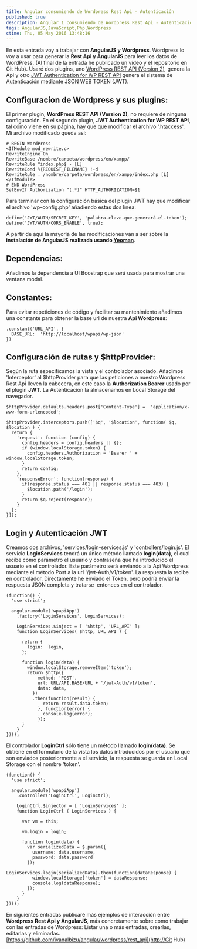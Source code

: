 ```yaml
---
title: Angular consumiendo de Wordpress Rest Api - Autenticación
published: true
description: Angular 1 consumiendo de Wordpress Rest Api - Autenticación
tags: AngularJS,JavaScript,Php,Wordpress
ctime: Thu, 05 May 2016 13:48:16
---
```


En esta entrada voy a trabajar con **AngularJS y Wordpress**. Wordpress lo voy a usar para generar la **Rest Api y AngularJS** para leer los datos de WordPress. (Al final de la entrada he publicado un vídeo y el repositorio en Git Hub). Usaré dos plugins, uno [WordPress REST API (Version 2)](https://es.wordpress.org/plugins/rest-api/)  genera la Api y otro [JWT Authentication for WP REST API](https://es.wordpress.org/plugins/jwt-authentication-for-wp-rest-api/) genera el sistema de Autenticación mediante JSON WEB TOKEN (JWT).

## Configuracíon de Wordpress y sus plugins:

El primer plugin, **WordPress REST API (Version 2)**, no requiere de ninguna configuración. En el segundo plugin, **JWT Authentication for WP REST API**, tal cómo viene en su página, hay que que modificar el archivo '.htaccess'. Mi archivo modificado queda así:

```
# BEGIN WordPress
<IfModule mod_rewrite.c>
RewriteEngine On
RewriteBase /nombre/carpeta/wordpress/en/xampp/
RewriteRule ^index.php$ - [L]
RewriteCond %{REQUEST_FILENAME} !-d
RewriteRule . /nombre/carpeta/wordpress/en/xampp/index.php [L]
</IfModule>
# END WordPress
SetEnvIf Authorization "(.*)" HTTP_AUTHORIZATION=$1
```

Para terminar con la configuración básica del plugin JWT hay que modificar el archivo 'wp-config.php' añadiendo estas dos línea:

```
define('JWT/AUTH/SECRET_KEY', 'palabra-clave-que-generará-el-token');
define('JWT/AUTH/CORS_ENABLE', true);
```

A partir de aquí la mayoría de las modificaciones van a ser sobre la **instalación de AngularJS realizada usando [Yeoman](http://ivanalbizu.eu/demo-angularjs-shop-01-generando-proyecto-con-yeoman/)**.

## Dependencias:

Añadimos la dependencia a UI Boostrap que será usada para mostrar una ventana modal.

## Constantes:

Para evitar repeticiones de código y facilitar su mantenimiento añadimos una constante para obtener la base url de nuestra **Api Wordpress**:

```
.constant('URL_API', {
  BASE_URL:  'http://localhost/wpapi/wp-json'
})
```

## Configuración de rutas y $httpProvider:

Según la ruta especificamos la vista y el controlador asociado. Añadimos 'Interceptor' al $httpProvider para que las peticiones a nuestro Wordpress Rest Api lleven la cabecera, en este caso la **Authorization Bearer** usado por el plugin **JWT**. La Autenticación la almacenamos en Local Storage del navegador.

```
$httpProvider.defaults.headers.post['Content-Type'] =  'application/x-www-form-urlencoded';

$httpProvider.interceptors.push(['$q', '$location', function( $q, $location ) {
  return {
    'request': function (config) {
      config.headers = config.headers || {};
      if (window.localStorage.token) {
        config.headers.Authorization = 'Bearer ' + window.localStorage.token;
      }
      return config;
    },
    'responseError': function(response) {
      if(response.status === 401 || response.status === 403) {
        $location.path('/login');
      }
      return $q.reject(response);
    }
  };
}]);
```

## Login y Autenticación JWT

Creamos dos archivos, 'services/login-services.js' y 'controllers/login.js'. El servicio **LoginServices** tendrá un único método llamado **login(data)**, el cual recibe como parámetro el usuario y contraseña que ha introducido el usuario en el controlador. Este parámetro será enviando a la Api Wordpress mediante el método Post a la url '/jwt-Auth/v1/token'. La respuesta la recibe en controlador. Directamente he enviado el Token, pero podría enviar la respuesta JSON completa y tratarse  entonces en el controlador.

```
(function() {
  'use strict';

  angular.module('wpapiApp')
    .factory('LoginServices', LoginServices);

    LoginServices.$inject = [ '$http', 'URL_API' ];
    function LoginServices( $http, URL_API ) {

      return {
        login:  login,
      };

      function login(data) {
        window.localStorage.removeItem('token');
        return $http({
            method: 'POST',
            url: URL/API.BASE/URL + '/jwt-Auth/v1/token',
            data: data,
          })
          .then(function(result) {
              return result.data.token;
            }, function(error) {
              console.log(error);
            });
      }
    }
})();
```

El controlador **LoginCtrl** sólo tiene un método llamado **login(data)**. Se obtiene en el formulario de la vista los datos introducidos por el usuario que son enviados posteriormente a el servicio, la respuesta se guarda en Local Storage con el nombre 'token'.

```
(function() {
  'use strict';

  angular.module('wpapiApp')
    .controller('LoginCtrl', LoginCtrl);

    LoginCtrl.$injector = [ 'LoginServices' ];
    function LoginCtrl ( LoginServices ) {

      var vm = this;

      vm.login = login;

      function login(data) {
        var serializedData = $.param({
          username: data.username,
          password: data.password
        });
        LoginServices.login(serializedData).then(function(dataResponse) {
          window.localStorage['token'] = dataResponse;
          console.log(dataResponse);
        });
      }
    }
})();
```

En siguientes entradas publicaré más ejemplos de interacción entre **Wordpress Rest Api y AngularJS**, más concretamente sobre como trabajar con las entradas de Wordpress: Listar una o más entradas, crearlas, editarlas y eliminarlas. [https://github.com/ivanalbizu/angular/wordpress/rest_api](http://Git Hub)